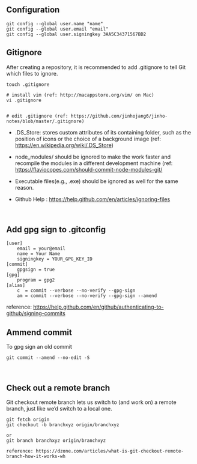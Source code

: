 ## Configuration
```
git config --global user.name "name"
git config --global user.email "email"
git config --global user.signingkey 3AA5C34371567BD2
```



## Gitignore

After creating a repository, it is recommended to add .gitignore to tell Git which files to ignore.

```
touch .gitignore

# install vim (ref: http://macappstore.org/vim/ on Mac)
vi .gitignore


# edit .gitignore (ref: https://github.com/jinhojang6/jinho-notes/blob/master/.gitignore)
```

- .DS_Store: stores custom attributes of its containing folder, such as the position of icons or the choice of a background image (ref: https://en.wikipedia.org/wiki/.DS_Store)

- node_modules/ should be ignored to make the work faster and recompile the modules in a different development machine (ref: https://flaviocopes.com/should-commit-node-modules-git/

- Executable files(e.g., .exe) should be ignored as well for the same reason.

- Github Help : https://help.github.com/en/articles/ignoring-files

<br/>


## Add gpg sign to .gitconfig
```
[user]
    email = your@email
    name = Your Name
    signingkey = YOUR_GPG_KEY_ID
[commit]
    gpgsign = true
[gpg]
    program = gpg2
[alias]
    c  = commit --verbose --no-verify --gpg-sign 
    am = commit --verbose --no-verify --gpg-sign --amend
```
reference: https://help.github.com/en/github/authenticating-to-github/signing-commits


## Ammend commit
To gpg sign an old commit

```
git commit --amend --no-edit -S
```

<br/>

## Check out a remote branch 
Git checkout remote branch lets us switch to (and work on) a remote branch, just like we’d switch to a local one.
```
git fetch origin
git checkout -b branchxyz origin/branchxyz

or 
git branch branchxyz origin/branchxyz

reference: https://dzone.com/articles/what-is-git-checkout-remote-branch-how-it-works-wh
```
